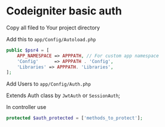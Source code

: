 # Codeigniter basic auth #

Copy all filed to Your project directory

Add this to `app/Config/Autoload.php`

```php
public $psr4 = [
	APP_NAMESPACE => APPPATH, // For custom app namespace
	'Config'      => APPPATH . 'Config',
	'Libraries' => APPPATH. 'Libraries',
];
```

Add Users to `app/Config/Auth.php`

Extends Auth class by `JwtAuth` or `SessionAuth`;


In controller use
```php 
protected $auth_protected = ['methods_to_protect'];
```
